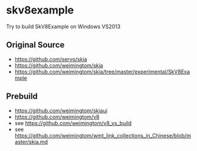 # skv8example
Try to build SkV8Example on Windows VS2013  

## Original Source  
* https://github.com/servo/skia  
* https://github.com/weimingtom/skia  
* https://github.com/weimingtom/skia/tree/master/experimental/SkV8Example  

## Prebuild  
* https://github.com/weimingtom/skiaui  
* https://github.com/weimingtom/v8  
* see https://github.com/weimingtom/v8_vs_build  
* see https://github.com/weimingtom/wmt_link_collections_in_Chinese/blob/master/skia.md  
